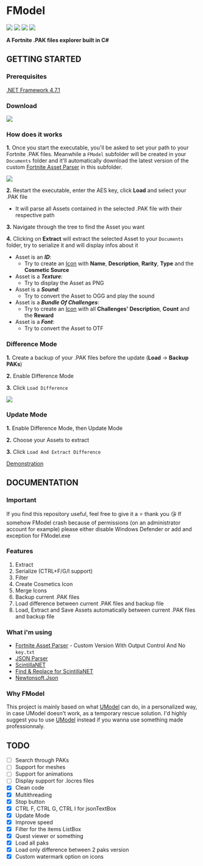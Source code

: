 # FModel
[![](https://img.shields.io/github/downloads/iAmAsval/FModel/total.svg?color=green&label=Downloads&logo=buzzfeed&logoColor=white)](https://github.com/iAmAsval/FModel/releases)
[![](https://img.shields.io/badge/License-GPL-blue.svg?logo=gnu)](https://github.com/iAmAsval/FModel/blob/master/LICENSE)
[![](https://img.shields.io/badge/Twitter-@AsvalFN-1da1f2.svg?logo=twitter)](https://twitter.com/AsvalFN)
[![](https://img.shields.io/badge/Discord-Need%20Help%3F-7289da.svg?logo=discord)](https://discord.gg/JmWvXKb)

**A Fortnite .PAK files explorer built in C#**



## GETTING STARTED
### Prerequisites
[.NET Framework 4.7.1](https://dotnet.microsoft.com/download/dotnet-framework/net471)
### Download
[![](https://img.shields.io/badge/Release-Executable-orange.svg?logo=github)](https://github.com/iAmAsval/FModel/releases/tag/2.0.1)
### How does it works
**1.** Once you start the executable, you'll be asked to set your path to your Fortnite .PAK files. Meanwhile a `FModel` subfolder will be created in your `Documents` folder and it'll automatically download the latest version of the custom [Fortnite Asset Parser](https://github.com/SirWaddles/JohnWickParse) in this subfolder.

![](https://i.imgur.com/NQWSBc2.gif)

**2.** Restart the executable, enter the AES key, click **Load** and select your .PAK file
  - It will parse all Assets contained in the selected .PAK file with their respective path
  
**3.** Navigate through the tree to find the Asset you want

**4.** Clicking on **Extract** will extract the selected Asset to your `Documents` folder, try to serialize it and will display infos about it
  - Asset is an **_ID_**:
    - Try to create an [Icon](https://i.imgur.com/VoxEi7T.png) with **Name**, **Description**, **Rarity**, **Type** and the **Cosmetic Source**
  - Asset is a **_Texture_**:
    - Try to display the Asset as PNG
  - Asset is a **_Sound_**:
    - Try to convert the Asset to OGG and play the sound
  - Asset is a **_Bundle Of Challenges_**:
    - Try to create an [Icon](https://i.imgur.com/BP5zRFf.png) with all **Challenges' Description**, **Count** and the **Reward**
  - Asset is a **_Font_**:
    - Try to convert the Asset to OTF

### Difference Mode
**1.** Create a backup of your .PAK files before the update (**Load** -> **Backup PAKs**)

**2.** Enable Difference Mode

**3.** Click `Load Difference`

![](https://i.imgur.com/YvGn91l.gif)

### Update Mode
**1.** Enable Difference Mode, then Update Mode

**2.** Choose your Assets to extract

**3.** Click `Load And Extract Difference`

[Demonstration](https://streamable.com/234bg)



## DOCUMENTATION
### Important
If you find this repository useful, feel free to give it a :star: thank you :kissing_heart:
If somehow FModel crash because of permissions (on an administrator account for example) please either disable Windows Defender or add and exception for FModel.exe
### Features
1. Extract
2. Serialize (CTRL+F/G/I support)
3. Filter
4. Create Cosmetics Icon
5. Merge Icons
6. Backup current .PAK files
7. Load difference between current .PAK files and backup file
8. Load, Extract and Save Assets automatically between current .PAK files and backup file
### What i'm using
- [Fortnite Asset Parser](https://github.com/SirWaddles/JohnWickParse) - Custom Version With Output Control And No `key.txt`
- [JSON Parser](https://app.quicktype.io/)
- [ScintillaNET](https://www.nuget.org/packages/jacobslusser.ScintillaNET)
- [Find & Replace for ScintillaNET](https://www.nuget.org/packages/snt.ScintillaNet.FindReplaceDialog/)
- [Newtonsoft.Json](https://github.com/JamesNK/Newtonsoft.Json)
### Why FModel
This project is mainly based on what [UModel](https://github.com/gildor2/UModel) can do, in a personalized way, in case UModel doesn't work, as a temporary rescue solution.
I'd highly suggest you to use [UModel](https://github.com/gildor2/UModel) instead if you wanna use something made professionnaly.

## TODO
- [ ] Search through PAKs
- [ ] Support for meshes
- [ ] Support for animations
- [ ] Display support for .locres files
- [x] Clean code
- [x] Multithreading
- [x] Stop button
- [x] CTRL F, CTRL G, CTRL I for jsonTextBox
- [x] Update Mode
- [x] Improve speed
- [x] Filter for the items ListBox
- [x] Quest viewer or something
- [x] Load all paks
- [x] Load only difference between 2 paks version
- [x] Custom watermark option on icons
